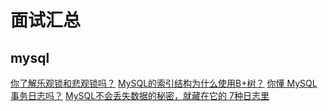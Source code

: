 # 面试汇总

## mysql
[你了解乐观锁和悲观锁吗？](https://www.cnblogs.com/kismetv/p/10787228.html)
[MySQL的索引结构为什么使用B+树？](https://www.cnblogs.com/kismetv/p/11582214.html)
[你懂 MySQL 事务日志吗？](https://zhuanlan.zhihu.com/p/267225276)
[MySQL不会丢失数据的秘密，就藏在它的 7种日志里](https://mp.weixin.qq.com/s/-v6CHvvAwtuznG-bzZKQ0w)



